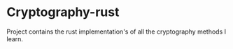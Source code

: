 # Cryptography-rust
Project contains the rust implementation's of all the cryptography methods I learn.
